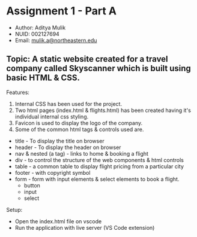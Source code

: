 
# Assignment 1 - Part A

- Author: Aditya Mulik
- NUID: 002127694
- Email: mulik.a@northeastern.edu

## Topic: A static website created for a travel company called Skyscanner which is built using basic HTML & CSS.

Features:

1. Internal CSS has been used for the project. 
2. Two html pages (index.html & flights.html) has been created having it's individual internal css styling.
3. Favicon is used to display the logo of the company.
4. Some of the common html tags & controls used are.
  - title - To display the title on browser
  - header - To display the header on browser
  - nav & nested (a tag) - links to home & booking a flight 
  - div - to control the structure of the web components & html controls
  - table - a common table to display flight pricing from a particular city
  - footer - with copyright symbol 
  - form - form with input elements & select elements to book a flight.
    - button
    - input 
    - select

Setup:
- Open the index.html file on vscode
- Run the application with live server (VS Code extension)
